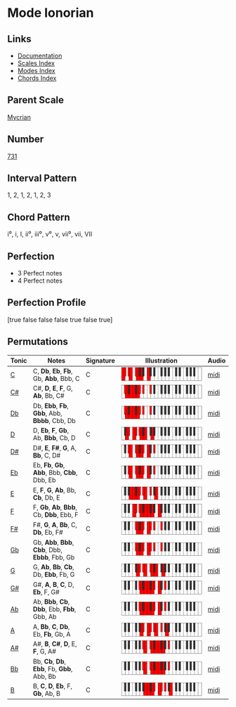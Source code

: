 # Mode Ionorian

## Links

- [Documentation](index.md)
- [Scales Index](Scales.md)
- [Modes Index](Modes.md)
- [Chords Index](Chords.md)

## Parent Scale

[Mycrian](ScaleMycrian.md)

## Number

[731](https://ianring.com/musictheory/scales/731)

## Interval Pattern

1, 2, 1, 2, 1, 2, 3

## Chord Pattern

i⁰, i, I, ii⁰, iii⁰, v⁰, v, vii⁰, vii, VII

## Perfection

- 3 Perfect notes
- 4 Perfect notes

## Perfection Profile

[true false false false true false true]

## Permutations

| Tonic | Notes | Signature | Illustration | Audio |
|-------|-------|-----------|--------------|-------|
| [C](ModeCNaturalIonorian.md) | C, **Db**, **Eb**, **Fb**, Gb, **Abb**, Bbb, C | C | ![CNaturalIonorian](ModeCNaturalIonorian.png) | [midi](https://github.com/edipermadi/music/blob/main/docs/ModeCNaturalIonorian.mid?raw=true) |
| [C#](ModeCSharpIonorian.md) | C#, **D**, **E**, **F**, G, **Ab**, Bb, C# | C | ![CSharpIonorian](ModeCSharpIonorian.png) | [midi](https://github.com/edipermadi/music/blob/main/docs/ModeCSharpIonorian.mid?raw=true) |
| [Db](ModeDFlatIonorian.md) | Db, **Ebb**, **Fb**, **Gbb**, Abb, **Bbbb**, Cbb, Db | C | ![DFlatIonorian](ModeDFlatIonorian.png) | [midi](https://github.com/edipermadi/music/blob/main/docs/ModeDFlatIonorian.mid?raw=true) |
| [D](ModeDNaturalIonorian.md) | D, **Eb**, **F**, **Gb**, Ab, **Bbb**, Cb, D | C | ![DNaturalIonorian](ModeDNaturalIonorian.png) | [midi](https://github.com/edipermadi/music/blob/main/docs/ModeDNaturalIonorian.mid?raw=true) |
| [D#](ModeDSharpIonorian.md) | D#, **E**, **F#**, **G**, A, **Bb**, C, D# | C | ![DSharpIonorian](ModeDSharpIonorian.png) | [midi](https://github.com/edipermadi/music/blob/main/docs/ModeDSharpIonorian.mid?raw=true) |
| [Eb](ModeEFlatIonorian.md) | Eb, **Fb**, **Gb**, **Abb**, Bbb, **Cbb**, Dbb, Eb | C | ![EFlatIonorian](ModeEFlatIonorian.png) | [midi](https://github.com/edipermadi/music/blob/main/docs/ModeEFlatIonorian.mid?raw=true) |
| [E](ModeENaturalIonorian.md) | E, **F**, **G**, **Ab**, Bb, **Cb**, Db, E | C | ![ENaturalIonorian](ModeENaturalIonorian.png) | [midi](https://github.com/edipermadi/music/blob/main/docs/ModeENaturalIonorian.mid?raw=true) |
| [F](ModeFNaturalIonorian.md) | F, **Gb**, **Ab**, **Bbb**, Cb, **Dbb**, Ebb, F | C | ![FNaturalIonorian](ModeFNaturalIonorian.png) | [midi](https://github.com/edipermadi/music/blob/main/docs/ModeFNaturalIonorian.mid?raw=true) |
| [F#](ModeFSharpIonorian.md) | F#, **G**, **A**, **Bb**, C, **Db**, Eb, F# | C | ![FSharpIonorian](ModeFSharpIonorian.png) | [midi](https://github.com/edipermadi/music/blob/main/docs/ModeFSharpIonorian.mid?raw=true) |
| [Gb](ModeGFlatIonorian.md) | Gb, **Abb**, **Bbb**, **Cbb**, Dbb, **Ebbb**, Fbb, Gb | C | ![GFlatIonorian](ModeGFlatIonorian.png) | [midi](https://github.com/edipermadi/music/blob/main/docs/ModeGFlatIonorian.mid?raw=true) |
| [G](ModeGNaturalIonorian.md) | G, **Ab**, **Bb**, **Cb**, Db, **Ebb**, Fb, G | C | ![GNaturalIonorian](ModeGNaturalIonorian.png) | [midi](https://github.com/edipermadi/music/blob/main/docs/ModeGNaturalIonorian.mid?raw=true) |
| [G#](ModeGSharpIonorian.md) | G#, **A**, **B**, **C**, D, **Eb**, F, G# | C | ![GSharpIonorian](ModeGSharpIonorian.png) | [midi](https://github.com/edipermadi/music/blob/main/docs/ModeGSharpIonorian.mid?raw=true) |
| [Ab](ModeAFlatIonorian.md) | Ab, **Bbb**, **Cb**, **Dbb**, Ebb, **Fbb**, Gbb, Ab | C | ![AFlatIonorian](ModeAFlatIonorian.png) | [midi](https://github.com/edipermadi/music/blob/main/docs/ModeAFlatIonorian.mid?raw=true) |
| [A](ModeANaturalIonorian.md) | A, **Bb**, **C**, **Db**, Eb, **Fb**, Gb, A | C | ![ANaturalIonorian](ModeANaturalIonorian.png) | [midi](https://github.com/edipermadi/music/blob/main/docs/ModeANaturalIonorian.mid?raw=true) |
| [A#](ModeASharpIonorian.md) | A#, **B**, **C#**, **D**, E, **F**, G, A# | C | ![ASharpIonorian](ModeASharpIonorian.png) | [midi](https://github.com/edipermadi/music/blob/main/docs/ModeASharpIonorian.mid?raw=true) |
| [Bb](ModeBFlatIonorian.md) | Bb, **Cb**, **Db**, **Ebb**, Fb, **Gbb**, Abb, Bb | C | ![BFlatIonorian](ModeBFlatIonorian.png) | [midi](https://github.com/edipermadi/music/blob/main/docs/ModeBFlatIonorian.mid?raw=true) |
| [B](ModeBNaturalIonorian.md) | B, **C**, **D**, **Eb**, F, **Gb**, Ab, B | C | ![BNaturalIonorian](ModeBNaturalIonorian.png) | [midi](https://github.com/edipermadi/music/blob/main/docs/ModeBNaturalIonorian.mid?raw=true) |
